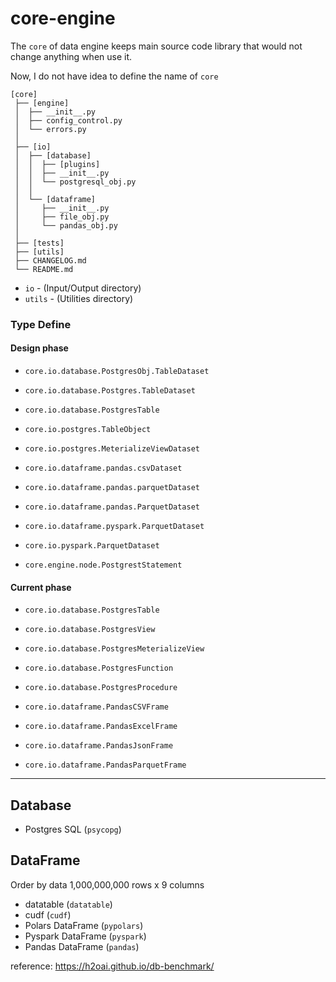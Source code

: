 core-engine
===========

The `core` of data engine keeps main source code library that would not change anything when use it.

Now, I do not have idea to define the name of `core`

```
[core]
 ├── [engine]
 │  ├── __init__.py
 │  ├── config_control.py
 │  └── errors.py
 │
 ├── [io]
 │  ├── [database]
 │  │  ├── [plugins]
 │  │  ├── __init__.py
 │  │  └── postgresql_obj.py
 │  │
 │  └── [dataframe]
 │     ├── __init__.py
 │     ├── file_obj.py
 │     └── pandas_obj.py
 │
 ├── [tests]
 ├── [utils]
 ├── CHANGELOG.md
 └── README.md
```

- `io` - (Input/Output directory)
- `utils` - (Utilities directory)

### Type Define

#### Design phase
- `core.io.database.PostgresObj.TableDataset`
- `core.io.database.Postgres.TableDataset`
- `core.io.database.PostgresTable`
- `core.io.postgres.TableObject`
- `core.io.postgres.MeterializeViewDataset`
- `core.io.dataframe.pandas.csvDataset`
- `core.io.dataframe.pandas.parquetDataset`
- `core.io.dataframe.pandas.ParquetDataset`
- `core.io.dataframe.pyspark.ParquetDataset`
- `core.io.pyspark.ParquetDataset`

- `core.engine.node.PostgrestStatement`

#### Current phase
- `core.io.database.PostgresTable`
- `core.io.database.PostgresView`
- `core.io.database.PostgresMeterializeView`
- `core.io.database.PostgresFunction`
- `core.io.database.PostgresProcedure`

- `core.io.dataframe.PandasCSVFrame`
- `core.io.dataframe.PandasExcelFrame`
- `core.io.dataframe.PandasJsonFrame`
- `core.io.dataframe.PandasParquetFrame`

---

Database
--------
- Postgres SQL (`psycopg`)

DataFrame
---------
Order by data 1,000,000,000 rows x 9 columns

- datatable (`datatable`)
- cudf (`cudf`)
- Polars DataFrame (`pypolars`)
- Pyspark DataFrame (`pyspark`)
- Pandas DataFrame (`pandas`)

reference: https://h2oai.github.io/db-benchmark/
